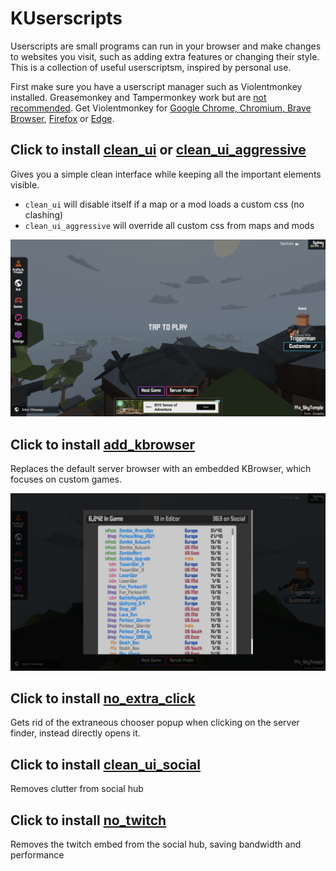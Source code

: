 # KUserscripts

Userscripts are small programs can run in your browser and make changes to websites you visit, such as adding extra features or changing their style. This is a collection of useful userscriptsm, inspired by personal use.

First make sure you have a userscript manager such as Violentmonkey installed. Greasemonkey and Tampermonkey work but are [not recommended](https://www.reddit.com/r/firefox/comments/6hs59w/tampermonkey_has_google_analytics_enabled_by/). Get Violentmonkey for [Google Chrome, Chromium, Brave Browser](https://chrome.google.com/webstore/detail/violentmonkey/jinjaccalgkegednnccohejagnlnfdag), [Firefox](https://addons.mozilla.org/en-US/firefox/addon/violentmonkey/) or [Edge](https://microsoftedge.microsoft.com/addons/detail/violentmonkey/eeagobfjdenkkddmbclomhiblgggliao).


## Click to install [clean_ui](https://github.com/Infinitifall/KUserscripts/raw/main/scripts/clean_ui.user.js) or [clean_ui_aggressive](https://github.com/Infinitifall/KUserscripts/raw/main/scripts/clean_ui_aggressive.user.js)

Gives you a simple clean interface while keeping all the important elements visible.
    
- `clean_ui` will disable itself if a map or a mod loads a custom css (no clashing)
- `clean_ui_aggressive` will override all custom css from maps and mods


![Screenshot of clean_ui in action](assets/clean_ui.png)


## Click to install [add_kbrowser](https://github.com/Infinitifall/KUserscripts/raw/main/scripts/add_kbrowser.user.js)

Replaces the default server browser with an embedded KBrowser, which focuses on custom games.

![Screenshot of kbrowser in action](assets/kbrowser.png)


## Click to install [no_extra_click](https://github.com/Infinitifall/KUserscripts/raw/main/scripts/no_extra_click.user.js)

Gets rid of the extraneous chooser popup when clicking on the server finder, instead directly opens it.


## Click to install [clean_ui_social](https://github.com/Infinitifall/KUserscripts/raw/main/scripts/clean_ui_social.user.js)

Removes clutter from social hub


## Click to install [no_twitch](https://github.com/Infinitifall/KUserscripts/raw/main/scripts/no_twitch.user.js)

Removes the twitch embed from the social hub, saving bandwidth and performance